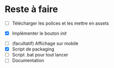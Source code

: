 # Reste à faire

* [ ] Télécharger les polices et les mettre en assets
- [x] Implémenter le bouton *init*
* [ ] (facultatif) Affichage sur mobile
* [x] Script de packaging
* [ ] Script .bat pour tout lancer
* [ ] Documentation
